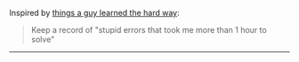 Inspired by [things a guy learned the hard
way](https://blog.juliobiason.net/thoughts/things-i-learnt-the-hard-way/?utm_source=programmingdigest&utm_medium=rss&utm_campaign=featured):

> Keep a record of "stupid errors that took me more than 1 hour to solve"

---
